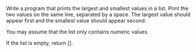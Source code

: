 Write a program that prints the largest and smallest values in a list.
Print the two values on the same line, separated by a space.
The largest value should appear first and the smallest
value should appear second.

You may assume that the list only contains numeric values.

If the list is empty, return [].
